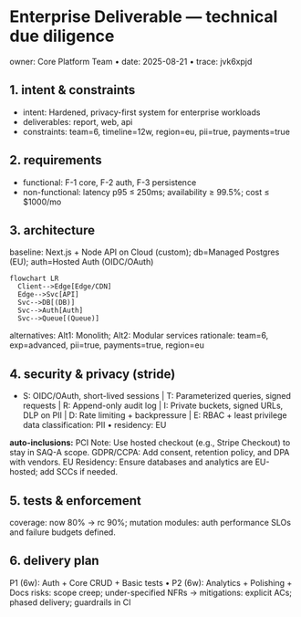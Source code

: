 # Enterprise Deliverable — technical due diligence
owner: Core Platform Team • date: 2025-08-21 • trace: jvk6xpjd

## 1. intent & constraints
- intent: Hardened, privacy-first system for enterprise workloads
- deliverables: report, web, api
- constraints: team=6, timeline=12w, region=eu, pii=true, payments=true

## 2. requirements
- functional: F-1 core, F-2 auth, F-3 persistence
- non-functional: latency p95 ≤ 250ms; availability ≥ 99.5%; cost ≤ $1000/mo

## 3. architecture
baseline: Next.js + Node API on Cloud (custom); db=Managed Postgres (EU); auth=Hosted Auth (OIDC/OAuth)
```mermaid
flowchart LR
  Client-->Edge[Edge/CDN]
  Edge-->Svc[API]
  Svc-->DB[(DB)]
  Svc-->Auth[Auth]
  Svc-->Queue[(Queue)]
```
alternatives: Alt1: Monolith; Alt2: Modular services
rationale: team=6, exp=advanced, pii=true, payments=true, region=eu

## 4. security & privacy (stride)
- S: OIDC/OAuth, short-lived sessions | T: Parameterized queries, signed requests | R: Append-only audit log | I: Private buckets, signed URLs, DLP on PII | D: Rate limiting + backpressure | E: RBAC + least privilege
data classification: PII • residency: EU

**auto-inclusions:**
PCI Note: Use hosted checkout (e.g., Stripe Checkout) to stay in SAQ-A scope.
GDPR/CCPA: Add consent, retention policy, and DPA with vendors.
EU Residency: Ensure databases and analytics are EU-hosted; add SCCs if needed.


## 5. tests & enforcement
coverage: now 80% → rc 90%; mutation modules: auth
performance SLOs and failure budgets defined.

## 6. delivery plan
P1 (6w): Auth + Core CRUD + Basic tests • P2 (6w): Analytics + Polishing + Docs
risks: scope creep; under-specified NFRs → mitigations: explicit ACs; phased delivery; guardrails in CI
